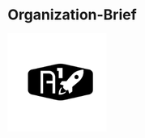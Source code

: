 # Organization-Brief               

<img src = "https://github.com/A-OneSpace/Organization-Brief/blob/master/About/Assets/A-OneSpace%20Logo.png" width = "195" height = "195"/>

